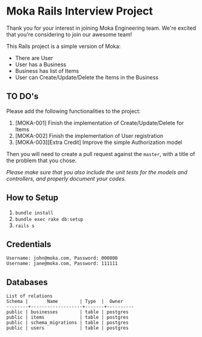 # Moka Rails Interview Project

Thank you for your interest in joining Moka Engineering team. We're excited that you're considering to join our awesome team!

This Rails project is a simple version of Moka:
- There are User
- User has a Business
- Business has list of Items
- User can Create/Update/Delete the Items in the Business

## TO DO's

Please add the following functionalities to the project:

1. [MOKA-001] Finish the implementation of Create/Update/Delete for Items
2. [MOKA-002] Finish the implementation of User registration
3. [MOKA-003][Extra Credit] Improve the simple Authorization model

Then you will need to create a pull request against the `master`, with a title of the problem that you chose.

*Please make sure that you also include the unit tests for the models and controllers, and properly document your codes.*

## How to Setup

1. `bundle install`
2. `bundle exec rake db:setup`
3. `rails s`

## Credentials

```
Username: john@moka.com, Password: 000000
Username: jane@moka.com, Password: 111111
```

## Databases

```
List of relations
Schema |       Name        | Type  |  Owner
--------+-------------------+-------+----------
public | businesses        | table | postgres
public | items             | table | postgres
public | schema_migrations | table | postgres
public | users             | table | postgres
```
